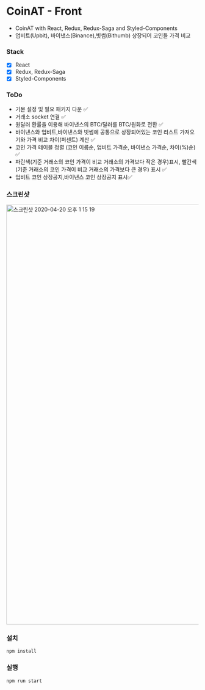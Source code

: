 # CoinAT - Front

- CoinAT with React, Redux, Redux-Saga and Styled-Components
- 업비트(Upbit), 바이낸스(Binance),빗썸(Bithumb) 상장되어 코인들 가격 비교

### Stack

- [x] React
- [x] Redux, Redux-Saga
- [x] Styled-Components

### ToDo

- 기본 설정 및 필요 패키지 다운 ✅
- 거래소 socket 연결 ✅
- 원달러 환률을 이용해 바이낸스의 BTC/달러를 BTC/원화로 전환 ✅
- 바이낸스와 업비트,바이낸스와 빗썸에 공통으로 상장되어있는 코인 리스트 가져오기와 가격 비교 차이(퍼센트) 계산 ✅
- 코인 가격 테이블 정렬 (코인 이름순, 업비트 가격순, 바이낸스 가격순, 차이(%)순) ✅
- 파란색(기준 거래소의 코인 가격이 비교 거래소의 가격보다 작은 경우)표시, 빨간색(기준 거래소의 코인 가격이 비교 거래소의 가격보다 큰 경우) 표시 ✅
- 업비트 코인 상장공지,바이낸스 코인 상장공지 표시✅

### 스크린샷

<img width="1100" alt="스크린샷 2020-04-20 오후 1 15 19" src="https://user-images.githubusercontent.com/30601503/92320942-67f72c00-f060-11ea-9d12-07d84547609e.png">

### 설치

```
npm install
```

### 실행

```
npm run start
```
